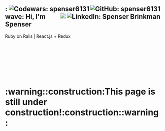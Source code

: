 <h2>
  <a href="https://github.com/spenser6131"><img align="right" src="https://img.shields.io/github/followers/spenser6131?label=follow&style=social" alt="GitHub: spenser6131"></a>
  <a href="https://www.codewars.com/users/spenser6131"><img align="right" src="https://www.codewars.com/users/spenser6131/badges/micro" alt="Codewars: spenser6131"></a>
  <a href="https://www.linkedin.com/in/spenser-brinkman/"><img align="right" src="https://img.shields.io/badge/-Spenser%20Brinkman-blue?style=flat-square&logo=Linkedin&logoColor=white&link=https://www.linkedin.com/in/spenserbrinkman/" alt="LinkedIn: Spenser Brinkman"></a>
  <a href="https://dev.to/spenser6131" ><img align="right" src="https://svgur.com/i/Vfu.svg" alt="Dev.to: spenser6131" height='20px'></a>:wave: Hi, I'm Spenser
</h2>

Ruby on Rails | React.js + Redux


<br>
<br>
<br>
<br>
<br>
<br>

<h1>:warning::construction:This page is still under construction!:construction::warning:</h1>
